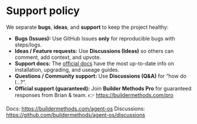 # Support policy

We separate **bugs**, **ideas**, and **support** to keep the project healthy:

- **Bugs (Issues):** Use GitHub Issues **only** for reproducible bugs with steps/logs.
- **Ideas / Feature requests:** Use **Discussions (Ideas)** so others can comment, add context, and upvote.
- **Support docs:** The [official docs](https://buildermethods.com/agent-os) have the most up-to-date info on installation, upgrading, and useage guides.
- **Questions / Community support:** Use **Discussions (Q&A)** for “how do I…?”.
- **Official support (guaranteed):** Join **Builder Methods Pro** for guaranteed responses from Brian & team.
  👉 https://buildermethods.com/pro

Docs: https://buildermethods.com/agent-os
Discussions: https://github.com/buildermethods/agent-os/discussions
